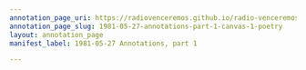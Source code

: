 ```yaml
---
annotation_page_uri: https://radiovenceremos.github.io/radio-venceremos-english-1/annotations/1981-05-27-annotations-part-1-canvas-1-poetry.json
annotation_page_slug: 1981-05-27-annotations-part-1-canvas-1-poetry
layout: annotation_page
manifest_label: 1981-05-27 Annotations, part 1

---
```

